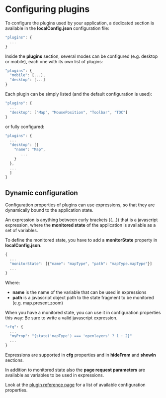 # Configuring plugins

To configure the plugins used by your application, a dedicated section is available in the **localConfig.json** configuration file:

```js
"plugins": {
  ...
}
```

Inside the **plugins** section, several modes can be configured (e.g. desktop or mobile), each one with its own list of plugins:

```js
"plugins": {
  "mobile": [...],
  "desktop": [...]
}
```

Each plugin can be simply listed (and the default configuration is used):

```js
"plugins": {
  ...
  "desktop": ["Map", "MousePosition", "Toolbar", "TOC"]
}
```

or fully configured:

```js
"plugins": {
  ...
  "desktop": [{
    "name": "Map",
       ...
    }
  },
  ...
  ]
}
```

## Dynamic configuration

Configuration properties of plugins can use expressions, so that they are dynamically bound to the
application state.

An expression is anything between curly brackets ({...}) that is a javascript expression,
where the **monitored state** of the application is available as a set of variables.

To define the monitored state, you have to add a **monitorState** property in **localConfig.json**.

```js
{
  ...
  "monitorState": [{"name": "mapType", "path": "mapType.mapType"}]
  ...
}
```

Where:

* **name** is the name of the variable that can be used in expressions
* **path** is a javascript object path to the state fragment to be monitored (e.g. map.present.zoom)

When you have a monitored state, you can use it in configuration properties this way:
Be sure to write a valid javascript expression.

```js
"cfg": {
  ...
  "myProp": "{state('mapType') === 'openlayers' ? 1 : 2}"
  ...
}
```

Expressions are supported in **cfg** properties and in **hideFrom** and **showIn** sections.

In addition to monitored state also the **page request parameters** are available as variables to be
used in expressions.

Look at the [plugin reference page](https://mapstore.geosolutionsgroup.com/mapstore/docs/api/plugins) for a list of available configuration properties.
